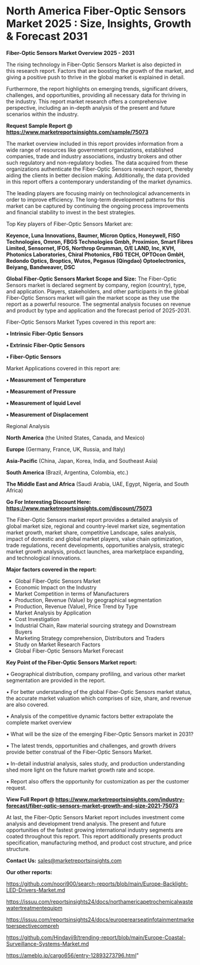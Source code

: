 # North America Fiber-Optic Sensors Market 2025 : Size, Insights, Growth & Forecast 2031

<Strong> Fiber-Optic Sensors Market Overview 2025 - 2031</strong>

The rising technology in Fiber-Optic Sensors Market is also depicted in this research report. Factors that are boosting the growth of the market, and giving a positive push to thrive in the global market is explained in detail.

Furthermore, the report highlights on emerging trends, significant drivers, challenges, and opportunities, providing all necessary data for thriving in the industry. This report market research offers a comprehensive perspective, including an in-depth analysis of the present and future scenarios within the industry.

<strong>Request Sample Report @ <a href=https://www.marketreportsinsights.com/sample/75073>https://www.marketreportsinsights.com/sample/75073</a></strong>

The market overview included in this report provides information from a wide range of resources like government organizations, established companies, trade and industry associations, industry brokers and other such regulatory and non-regulatory bodies. The data acquired from these organizations authenticate the Fiber-Optic Sensors research report, thereby aiding the clients in better decision making. Additionally, the data provided in this report offers a contemporary understanding of the market dynamics.

The leading players are focusing mainly on technological advancements in order to improve efficiency. The long-term development patterns for this market can be captured by continuing the ongoing process improvements and financial stability to invest in the best strategies.

Top Key players of Fiber-Optic Sensors Market are:

<strong>Keyence, Luna Innovations, Baumer, Micron Optics, Honeywell, FISO Technologies, Omron, FBGS Technologies Gmbh, Proximion, Smart Fibres Limited, Sensornet, IFOS, Northrop Grumman, O/E LAND, Inc, KVH, Photonics Laboratories, Chiral Photonics, FBG TECH, OPTOcon GmbH, Redondo Optics, Broptics, Wutos, Pegasus (Qingdao) Optoelectronics, Beiyang, Bandweaver, DSC</strong>

<strong><b>Global Fiber-Optic Sensors Market Scope and Size:</b></strong>
The Fiber-Optic Sensors market is declared segment by company, region (country), type, and application. Players, stakeholders, and other participants in the global Fiber-Optic Sensors market will gain the market scope as they use the report as a powerful resource. The segmental analysis focuses on revenue and product by type and application and the forecast period of 2025-2031.

Fiber-Optic Sensors Market Types covered in this report are:

<strong>• Intrinsic Fiber-Optic Sensors

• Extrinsic Fiber-Optic Sensors

• Fiber-Optic Sensors</strong>

Market Applications covered in this report are:

<strong>• Measurement of Temperature

• Measurement of Pressure

• Measurement of Iquid Level

• Measurement of Displacement</strong> 

Regional Analysis

<strong>North America</strong> (the United States, Canada, and Mexico)

<strong>Europe</strong> (Germany, France, UK, Russia, and Italy)

<strong>Asia-Pacific</strong> (China, Japan, Korea, India, and Southeast Asia)

<strong>South America</strong> (Brazil, Argentina, Colombia, etc.)

<strong>The Middle East and Africa</strong> (Saudi Arabia, UAE, Egypt, Nigeria, and South Africa)

<strong>Go For Interesting Discount Here: <a href=https://www.marketreportsinsights.com/discount/75073>https://www.marketreportsinsights.com/discount/75073</a></strong>

The Fiber-Optic Sensors market report provides a detailed analysis of global market size, regional and country-level market size, segmentation market growth, market share, competitive Landscape, sales analysis, impact of domestic and global market players, value chain optimization, trade regulations, recent developments, opportunities analysis, strategic market growth analysis, product launches, area marketplace expanding, and technological innovations.

<strong><b>Major factors covered in the report:</b></strong>
<ul>
  <li>Global Fiber-Optic Sensors Market </li>
  <li>Economic Impact on the Industry</li>
  <li>Market Competition in terms of Manufacturers</li>
  <li>Production, Revenue (Value) by geographical segmentation</li>
  <li>Production, Revenue (Value), Price Trend by Type</li>
  <li>Market Analysis by Application</li>
  <li>Cost Investigation</li>
  <li>Industrial Chain, Raw material sourcing strategy and Downstream Buyers</li>
  <li>Marketing Strategy comprehension, Distributors and Traders</li>
  <li>Study on Market Research Factors</li>
  <li>Global Fiber-Optic Sensors Market Forecast</li>
</ul>

<strong><b>Key Point of the Fiber-Optic Sensors Market report:</b></strong>

• Geographical distribution, company profiling, and various other market segmentation are provided in the report.

• For better understanding of the global Fiber-Optic Sensors market status, the accurate market valuation which comprises of size, share, and revenue are also covered.

• Analysis of the competitive dynamic factors better extrapolate the complete market overview

• What will be the size of the emerging Fiber-Optic Sensors market in 2031?

• The latest trends, opportunities and challenges, and growth drivers provide better construal of the Fiber-Optic Sensors Market.

• In-detail industrial analysis, sales study, and production understanding shed more light on the future market growth rate and scope.

• Report also offers the opportunity for customization as per the customer request.

<strong><b>View Full Report @ <a href=https://www.marketreportsinsights.com/industry-forecast/fiber-optic-sensors-market-growth-and-size-2021-75073>https://www.marketreportsinsights.com/industry-forecast/fiber-optic-sensors-market-growth-and-size-2021-75073</a></b></strong>


At last, the Fiber-Optic Sensors Market report includes investment come analysis and development trend analysis. The present and future opportunities of the fastest growing international industry segments are coated throughout this report. This report additionally presents product specification, manufacturing method, and product cost structure, and price structure.

<strong>Contact Us:</strong>
sales@marketreportsinsights.com

<strong>Our other reports:</strong>

<a href=https://github.com/noori900/search-reports/blob/main/Europe-Backlight-LED-Drivers-Market.md>https://github.com/noori900/search-reports/blob/main/Europe-Backlight-LED-Drivers-Market.md</a>

<a href=https://issuu.com/reportsinsights24/docs/northamericapetrochemicalwastewatertreatmentequipm>https://issuu.com/reportsinsights24/docs/northamericapetrochemicalwastewatertreatmentequipm</a>

<a href=https://issuu.com/reportsinsights24/docs/europerearseatinfotainmentmarketperspectivecompreh>https://issuu.com/reportsinsights24/docs/europerearseatinfotainmentmarketperspectivecompreh</a>

<a href=https://github.com/Hindavii9/trending-report/blob/main/Europe-Coastal-Surveillance-Systems-Market.md>https://github.com/Hindavii9/trending-report/blob/main/Europe-Coastal-Surveillance-Systems-Market.md</a>

<a href=https://ameblo.jp/cargo656/entry-12893273796.html>https://ameblo.jp/cargo656/entry-12893273796.html</a>"
